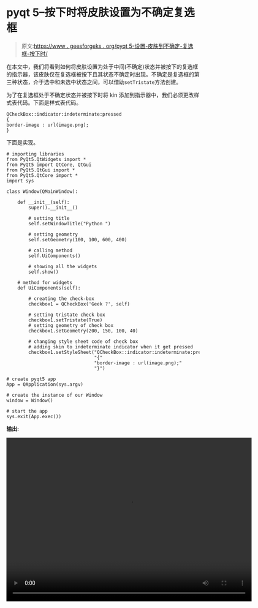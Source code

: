 # pyqt 5–按下时将皮肤设置为不确定复选框

> 原文:[https://www . geesforgeks . org/pyqt 5-设置-皮肤到不确定-复选框-按下时/](https://www.geeksforgeeks.org/pyqt5-setting-skin-to-indeterminate-checkbox-when-pressed/)

在本文中，我们将看到如何将皮肤设置为处于中间(不确定)状态并被按下的复选框的指示器，该皮肤仅在复选框被按下且其状态不确定时出现。不确定是复选框的第三种状态，介于选中和未选中状态之间，可以借助`setTristate`方法创建。

为了在复选框处于不确定状态并被按下时将 kin 添加到指示器中，我们必须更改样式表代码。下面是样式表代码。

```
QCheckBox::indicator:indeterminate:pressed
{
border-image : url(image.png);
}

```

下面是实现。

```
# importing libraries
from PyQt5.QtWidgets import * 
from PyQt5 import QtCore, QtGui
from PyQt5.QtGui import * 
from PyQt5.QtCore import * 
import sys

class Window(QMainWindow):

    def __init__(self):
        super().__init__()

        # setting title
        self.setWindowTitle("Python ")

        # setting geometry
        self.setGeometry(100, 100, 600, 400)

        # calling method
        self.UiComponents()

        # showing all the widgets
        self.show()

    # method for widgets
    def UiComponents(self):

        # creating the check-box
        checkbox1 = QCheckBox('Geek ?', self)

        # setting tristate check box
        checkbox1.setTristate(True)
        # setting geometry of check box
        checkbox1.setGeometry(200, 150, 100, 40)

        # changing style sheet code of check box
        # adding skin to indeterminate indicator when it get pressed
        checkbox1.setStyleSheet("QCheckBox::indicator:indeterminate:pressed"
                                "{"
                                "border-image : url(image.png);"
                                "}")

# create pyqt5 app
App = QApplication(sys.argv)

# create the instance of our Window
window = Window()

# start the app
sys.exit(App.exec())
```

**输出:**

<video class="wp-video-shortcode" id="video-395475-1" width="640" height="428" preload="metadata" controls=""><source type="video/mp4" src="https://media.geeksforgeeks.org/wp-content/uploads/20200405001116/Python-05-04-2020-00_10_49.mp4?_=1">[https://media.geeksforgeeks.org/wp-content/uploads/20200405001116/Python-05-04-2020-00_10_49.mp4](https://media.geeksforgeeks.org/wp-content/uploads/20200405001116/Python-05-04-2020-00_10_49.mp4)</video>